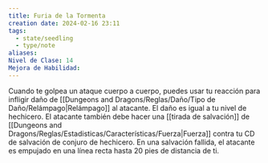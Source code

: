 ```yaml
---
title: Furia de la Tormenta
creation date: 2024-02-16 23:11
tags:
  - state/seedling
  - type/note
aliases: 
Nivel de Clase: 14
Mejora de Habilidad:
---
```

Cuando te golpea un ataque cuerpo a cuerpo, puedes usar tu reacción para infligir daño de [[Dungeons and Dragons/Reglas/Daño/Tipo de Daño/Relámpago|Relámpago]] al atacante. El daño es igual a tu nivel de hechicero. 
El atacante también debe hacer una [[tirada de salvación]] de [[Dungeons and Dragons/Reglas/Estadisticas/Características/Fuerza|Fuerza]] contra tu CD de salvación de conjuro de hechicero. En una salvación fallida, el atacante es empujado en una línea recta hasta 20 pies de distancia de ti.
